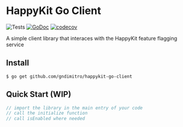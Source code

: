 # HappyKit Go Client

![Tests](https://github.com/gndimitro/happykit-go-client/workflows/Tests/badge.svg)
[![GoDoc](https://godoc.org/github.com/gndimitro/happykit-go-client?status.svg)](https://pkg.go.dev/github.com/gndimitro/happykit-go-client?tab=doc)
[![codecov](https://codecov.io/gh/gndimitro/happykit-go-client/branch/main/graph/badge.svg?token=QXUUJ67CCP)](https://codecov.io/gh/gndimitro/happykit-go-client)

A simple client library that interaces with the HappyKit feature flagging service

## Install

```
$ go get github.com/gndimitro/happykit-go-client
```

## Quick Start (WIP)
```go
// import the library in the main entry of your code
// call the initialize function
// call isEnabled where needed
```